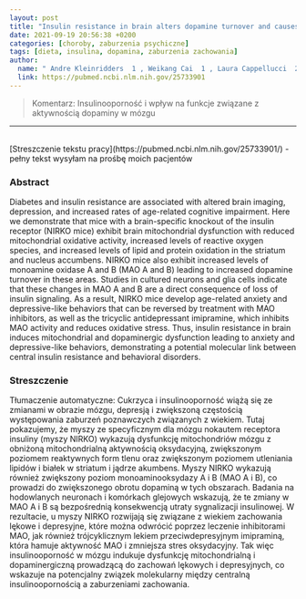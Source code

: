 ```yaml
---
layout: post
title: "Insulin resistance in brain alters dopamine turnover and causes behavioral disorders"
date: 2021-09-19 20:56:38 +0200
categories: [choroby, zaburzenia psychiczne]
tags: [dieta, insulina, dopamina, zaburzenia zachowania]
author:
  name: " Andre Kleinridders  1 , Weikang Cai  1 , Laura Cappellucci  2 , Armen Ghazarian  2 , William R Collins  3 , Sara G Vienberg  1 , Emmanuel N Pothos  4 , C Ronald Kahn   "
  link: https://pubmed.ncbi.nlm.nih.gov/25733901
---
```

> Komentarz: Insulinooporność i wpływ na funkcje związane z aktywnością dopaminy w mózgu

<hr>
<br>
[Streszczenie tekstu pracy](https://pubmed.ncbi.nlm.nih.gov/25733901/) - pełny tekst wysyłam na prośbę moich pacjentów

### Abstract
Diabetes and insulin resistance are associated with altered brain imaging, depression, and increased rates of age-related cognitive impairment. Here we demonstrate that mice with a brain-specific knockout of the insulin receptor (NIRKO mice) exhibit brain mitochondrial dysfunction with reduced mitochondrial oxidative activity, increased levels of reactive oxygen species, and increased levels of lipid and protein oxidation in the striatum and nucleus accumbens. NIRKO mice also exhibit increased levels of monoamine oxidase A and B (MAO A and B) leading to increased dopamine turnover in these areas. Studies in cultured neurons and glia cells indicate that these changes in MAO A and B are a direct consequence of loss of insulin signaling. As a result, NIRKO mice develop age-related anxiety and depressive-like behaviors that can be reversed by treatment with MAO inhibitors, as well as the tricyclic antidepressant imipramine, which inhibits MAO activity and reduces oxidative stress. Thus, insulin resistance in brain induces mitochondrial and dopaminergic dysfunction leading to anxiety and depressive-like behaviors, demonstrating a potential molecular link between central insulin resistance and behavioral disorders. 

### Streszczenie
Tłumaczenie automatyczne:
Cukrzyca i insulinooporność wiążą się ze zmianami w obrazie mózgu, depresją i zwiększoną częstością występowania zaburzeń poznawczych związanych z wiekiem. Tutaj pokazujemy, że myszy ze specyficznym dla mózgu nokautem receptora insuliny (myszy NIRKO) wykazują dysfunkcję mitochondriów mózgu z obniżoną mitochondrialną aktywnością oksydacyjną, zwiększonym poziomem reaktywnych form tlenu oraz zwiększonym poziomem utleniania lipidów i białek w striatum i jądrze akumbens. Myszy NIRKO wykazują również zwiększony poziom monoaminooksydazy A i B (MAO A i B), co prowadzi do zwiększonego obrotu dopaminą w tych obszarach. Badania na hodowlanych neuronach i komórkach glejowych wskazują, że te zmiany w MAO A i B są bezpośrednią konsekwencją utraty sygnalizacji insulinowej. W rezultacie, u myszy NIRKO rozwijają się związane z wiekiem zachowania lękowe i depresyjne, które można odwrócić poprzez leczenie inhibitorami MAO, jak również trójcyklicznym lekiem przeciwdepresyjnym imipraminą, która hamuje aktywność MAO i zmniejsza stres oksydacyjny. Tak więc insulinooporność w mózgu indukuje dysfunkcję mitochondrialną i dopaminergiczną prowadzącą do zachowań lękowych i depresyjnych, co wskazuje na potencjalny związek molekularny między centralną insulinoopornością a zaburzeniami zachowania. 
